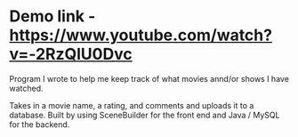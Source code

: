 # Demo link - https://www.youtube.com/watch?v=-2RzQlU0Dvc

Program I wrote to help me keep track of what movies annd/or shows I have watched. 

Takes in a movie name, a rating, and comments and uploads it to a database. Built by using SceneBuilder for the front end and Java / MySQL for the backend. 
